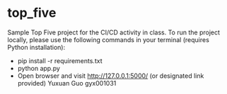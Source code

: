 # top_five

Sample Top Five project for the CI/CD activity in class. To run the project locally, please use the following commands in your terminal (requires Python installation):
* pip install -r requirements.txt
* python app.py
* Open browser and visit http://127.0.0.1:5000/ (or designated link provided)
Yuxuan Guo gyx001031
